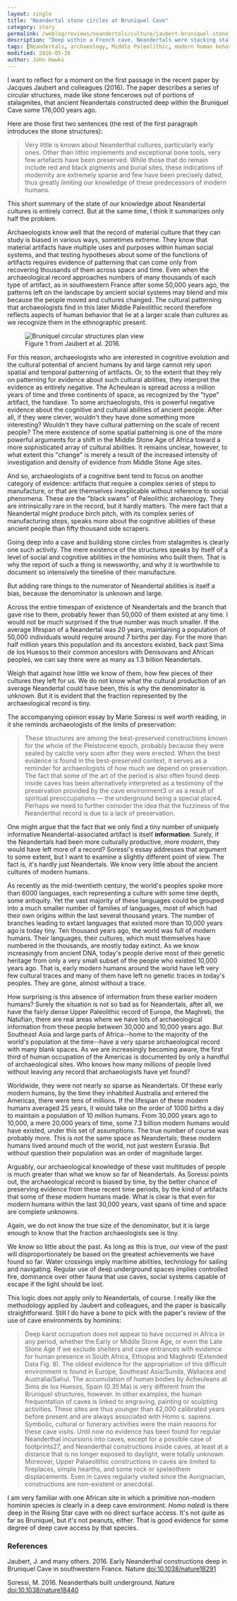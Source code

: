 ```yaml
---
layout: single
title: "Neandertal stone circles at Bruniquel Cave"
category: story
permalink: /weblog/reviews/neandertals/culture/jaubert-bruniquel-stone-circles-2016.html
description: "Deep within a French cave, Neandertals were stacking stalagmites into a series of round structures around 177,000 years ago."
tags: [Neandertals, archaeology, Middle Paleolithic, modern human behavior]
modified: 2016-05-26
author: John Hawks
---
```


I want to reflect for a moment on the first passage in the recent paper by Jacques Jaubert and colleagues (2016). The paper describes a series of circular structures, made like stone fencerows out of portions of stalagmites, that ancient Neandertals constructed deep within the Bruniquel Cave some 176,000 years ago. 

Here are those first two sentences (the rest of the first paragraph introduces the stone structures): 

<blockquote>Very little is known about Neanderthal cultures, particularly early ones. Other than lithic implements and exceptional bone tools, very few artefacts have been preserved. While those that do remain include red and black pigments and burial sites, these indications of modernity are extremely sparse and few have been precisely dated, thus greatly limiting our knowledge of these predecessors of modern humans.</blockquote>

This short summary of the state of our knowledge about Neandertal cultures is entirely correct. But at the same time, I think it summarizes only half the problem. 

Archaeologists know well that the record of material culture that they can study is biased in various ways, sometimes extreme. They know that material artifacts have multiple uses and purposes within human social systems, and that testing hypotheses about some of the functions of artifacts requires evidence of patterning that can come only from recovering thousands of them across space and time. Even when the archaeological record approaches numbers of many thousands of each type of artifact, as in southwestern France after some 50,000 years ago, the patterns left on the landscape by ancient social systems may blend and mix because the people moved and cultures changed. The cultural patterning that archaeologists find in this later Middle Paleolithic record therefore reflects aspects of human behavior that lie at a larger scale than cultures as we recognize them in the ethnographic present. 

<figure>
<img src="/images/bruniquel-structures-map-jaubert-2016.jpg" alt="Bruniquel circular structures plan view" />
<figcaption>Figure 1 from Jaubert et al. 2016.</figcaption>
</figure>


For this reason, archaeologists who are interested in cognitive evolution and the cultural potential of ancient humans by and large cannot rely upon spatial and temporal patterning of artifacts. Or, to the extent that they rely on patterning for evidence about such cultural abilities, they interpret the evidence as entirely negative. The Acheulean is spread across a million years of time and three continents of space, as recognized by the "type" artifact, the handaxe. To some archaeologists, this is powerful negative evidence about the cognitive and cultural abilities of ancient people. After all, if they were clever, wouldn't they have done something more interesting? Wouldn't they have cultural patterning on the scale of recent people? The mere existence of some spatial patterning is one of the more powerful arguments for a shift in the Middle Stone Age of Africa toward a more sophisticated array of cultural abilities. It remains unclear, however, to what extent this "change" is merely a result of the increased intensity of investigation and density of evidence from Middle Stone Age sites. 

And so, archaeologists of a cognitive bent tend to focus on another category of evidence:  artifacts that require a complex series of steps to manufacture, or that are themselves inexplicable without reference to social phenomena. These are the "black swans" of Paleolithic archaeology. They are intrinsically rare in the record, but it hardly matters. The mere fact that a Neandertal might produce birch pitch, with its complex series of manufacturing steps, speaks more about the cognitive abilities of these ancient people than fifty thousand side scrapers. 

Going deep into a cave and building stone circles from stalagmites is clearly one such activity. The mere existence of the structures speaks by itself of a level of social and cognitive abilities in the hominins who built them. That is why the report of such a thing is newsworthy, and why it is worthwhile to document so intensively the timeline of their manufacture. 

But adding rare things to the numerator of Neandertal abilities is itself a bias, because the denominator is unknown and large. 

Across the entire timespan of existence of Neandertals and the branch that gave rise to them, probably fewer than 50,000 of them existed at any time. I would not be much surprised if the true number was much smaller. If the average lifespan of a Neandertal was 20 years, maintaining a population of 50,000 individuals would require around 7 births per day. For the more than half million years this population and its ancestors existed, back past Sima de los Huesos to their common ancestors with Denisovans and African peoples, we can say there were as many as 1.3 billion Neandertals. 

Weigh that against how little we know of them, how few pieces of their cultures they left for us. We do not know what the cultural production of an average Neandertal could have been, this is why the denominator is unknown. But it is evident that the fraction represented by the archaeological record is tiny. 

The accompanying opinion essay by Marie Soressi is well worth reading, in it she reminds archaeologists of the limits of preservation: 

<blockquote>These structures are among the best-preserved constructions known for the whole of the Pleistocene epoch, probably because they were sealed by calcite very soon after they were erected. When the best evidence is found in the best-preserved context, it serves as a reminder for archaeologists of how much we depend on preservation. The fact that some of the art of the period is also often found deep inside caves has been alternatively interpreted as a testimony of the preservation provided by the cave environment3 or as a result of spiritual preoccupations — the underground being a special place4. Perhaps we need to further consider the idea that the fuzziness of the Neanderthal record is due to a lack of preservation.</blockquote>

One might argue that the fact that we only find a tiny number of uniquely informative Neandertal-associated artifact is itself <strong>information</strong>. Surely, if the Neandertals had been more culturally productive, more <em>modern</em>, they would have left more of a record? Soressi's essay addresses that argument to some extent, but I want to examine a slightly different point of view. The fact is, it's hardly just Neandertals. We know very little about the ancient cultures of modern humans. 

As recently as the mid-twentieth century, the world's peoples spoke more than 6000 languages, each representing a culture with some time depth, some antiquity. Yet the vast majority of these languages could be grouped into a much smaller number of families of languages, most of which had their own origins within the last several thousand years. The number of branches leading to extant languages that existed more than 10,000 years ago is today tiny. Ten thousand years ago, the world was full of modern humans. Their languages, their cultures, which must themselves have numbered in the thousands, are mostly today extinct. As we know increasingly from ancient DNA, today's people derive most of their genetic heritage from only a very small subset of the people who existed 10,000 years ago. That is, early modern humans around the world have left very few cultural traces and many of them have left no genetic traces in today's peoples. They are gone, almost without a trace.  

How surprising is this absence of information from these earlier modern humans? Surely the situation is not so bad as for Neandertals, after all, we have the fairly dense Upper Paleolithic record of Europe, the Maghreb, the Natufian, there are real areas where we have lots of archaeological information from these people between 30,000 and 10,000 years ago. But Southeast Asia and large parts of Africa--home to the majority of the world's population at the time--have a very sparse archaeological record with many blank spaces. As we are increasingly becoming aware, the first third of human occupation of the Americas is documented by only a handful of archaeological sites. Who knows how many millions of people lived without leaving any record that archaeologists have yet found? 

Worldwide, they were not nearly so sparse as Neandertals. Of these early modern humans, by the time they inhabited Australia and entered the Americas, there were tens of millions. If the lifespan of these modern humans averaged 25 years, it would take on the order of 1000 births a day to maintain a population of 10 million humans. From 30,000 years ago to 10,000, a mere 20,000 years of time, some 7.3 billion modern humans would have existed, under this set of assumptions. The true number of course was probably more. This is not the same space as Neandertals; these modern humans lived around much of the world, not just western Eurasia. But without question their population was an order of magnitude larger. 

Arguably, our archaeological knowledge of these vast multitudes of people is much greater than what we know so far of Neandertals. As Soressi points out, the archaeological record is biased by time, by the better chance of preserving evidence from these recent time periods, by the kind of artifacts that some of these modern humans made. What is clear is that even for modern humans within the last 30,000 years, vast spans of time and space are complete unknowns. 

Again, we do not know the true size of the denominator, but it is large enough to know that the fraction archaeologists see is tiny. 

We know so little about the past. As long as this is true, our view of the past will disproportionately be based on the greatest achievements we have found so far. Water crossings imply maritime abilities, technology for sailing and navigating. Regular use of deep underground spaces implies controlled fire, dominance over other fauna that use caves, social systems capable of escape if the light should be lost. 


This logic does not apply only to Neandertals, of course. I really like the methodology applied by Jaubert and colleagues, and the paper is basically straightforward. Still I do have a bone to pick with the paper's review of the use of cave environments by hominins: 

<blockquote>Deep karst occupation does not appear to have occurred in Africa in any period, whether the Early or Middle Stone Age, or even the Late Stone Age if we exclude shelters and cave entrances with evidence for human presence in South Africa, Ethiopia and Maghreb (Extended Data Fig. 8). The oldest evidence for the appropriation of this difficult environment is found in Europe, Southeast Asia/Sunda, Wallacea and Australia/Sahul. The accumulation of human bodies by Acheuleans at Sima de los Huesos, Spain (0.35 Ma) is very different from the Bruniquel structures, however. In other examples, the human frequentation of caves is linked to engraving, painting or sculpting activities. These sites are thus younger than 42,000 calibrated years before present and are always associated with Homo s. sapiens. Symbolic, cultural or funerary activities were the main reasons for these cave visits. Until now no evidence has been found for regular Neanderthal incursions into caves, except for a possible case of footprints27, and Neanderthal constructions inside caves, at least at a distance that is no longer exposed to daylight, were totally unknown. Moreover, Upper Palaeolithic constructions in caves are limited to fireplaces, simple hearths, and some rock or speleothem displacements. Even in caves regularly visited since the Aurignacian, constructions are non-existent or anecdotal.</blockquote>

I am very familiar with one African site in which a primitive non-modern hominin species is clearly in a deep cave environment. <em>Homo naledi</em> is there deep in the Rising Star cave with no direct surface access. It's not quite as far as Bruniquel, but it's not peanuts, either. That is good evidence for some degree of deep cave access by that species. 



### References


<p class="cite">Jaubert, J. and many others. 2016. Early Neanderthal constructions deep in Bruniquel Cave in southwestern France. Nature <a href="http://dx.doi.org/10.1038/nature18291">doi:10.1038/nature18291</a></p>

<p class="cite">Soressi, M. 2016. Neanderthals built underground. Nature <a href="http://dx.doi.org/10.1038/nature18440">doi:10.1038/nature18440</a></p>

